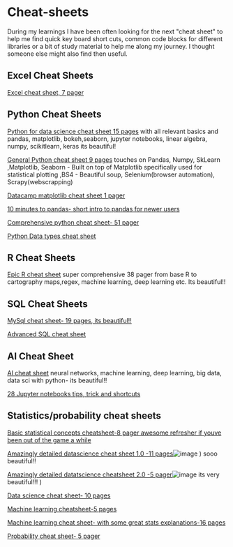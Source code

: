 # Cheat-sheets
During my learnings I have been often looking for the next "cheat sheet" to help me find quick key board short cuts, common code blocks for different libraries or a bit of study material to help me along my journey. I thought someone else might also find  then useful.


## Excel Cheat Sheets
[Excel cheat sheet, 7 pager](https://media-exp1.licdn.com/dms/document/C4E1FAQFobQ2g6DZrWw/feedshare-document-pdf-analyzed/0/1637763151082?e=1637866800&v=beta&t=d0TQyFTEqT4lln0aoH9TFiXOP2Firy1MAzRsmVyEvYs)

## Python Cheat Sheets

[Python for data science cheat sheet 15 pages](https://media-exp1.licdn.com/dms/document/C561FAQHQTNWJNbQUoA/feedshare-document-pdf-analyzed/0/1631618775277?e=1637272800&v=beta&t=qMq9cF3lghx4kcMoSdAU5TfuPyZ0pZECfqPltReuDmQ) with all relevant basics and pandas, matplotlib, bokeh,seaborn, jupyter notebooks, linear algebra, numpy, scikitlearn, keras its beautiful!

[General Python cheat sheet 9 pages](https://media-exp1.licdn.com/dms/document/C4E1FAQG9cBa_IM7k6A/feedshare-document-pdf-analyzed/0/1631421692591?e=1637272800&v=beta&t=slI_snpSZKqqjJ-2amRUm8XFTiC_H6heO9BiSEkz-1o) touches on Pandas, Numpy, SkLearn ,Matplotlib, Seaborn - Built on top of Matplotlib specifically used for statistical plotting ,BS4 - Beautiful soup, Selenium(browser automation), Scrapy(webscrapping)


[Datacamp matplotlib cheat sheet 1 pager](http://datacamp-community-prod.s3.amazonaws.com/e1a8f39d-71ad-4d13-9a6b-618fe1b8c9e9)

[10 minutes to pandas- short intro to pandas for newer users](https://media-exp1.licdn.com/dms/document/C4E1FAQFnNAia33tNGQ/feedshare-document-pdf-analyzed/0/1637397014612?e=1638320400&v=beta&t=9DRmfaW0hrD_Ly7h4GzUMAUZsXH1OmZtstVnLXtSXqM)

[Comprehensive python cheat sheet- 51 pager](https://media-exp1.licdn.com/dms/document/C4E1FAQHC5PsK7O4CXg/feedshare-document-pdf-analyzed/0/1634270267443?e=1637272800&v=beta&t=svqvqyJ_07JR7w4icOPXkMTtRHHjh2jj_5cd8P_vBxQ)

[Python Data types cheat sheet](https://www.linkedin.com/posts/data-science-dojo_python-bigdata-datascience-activity-6873048535911174144-lC1n)


## R Cheat Sheets
[Epic R cheat sheet](https://media-exp1.licdn.com/dms/document/C4E1FAQEGAZ6Z_5APbQ/feedshare-document-pdf-analyzed/0/1637132797321?e=1637272800&v=beta&t=T1u3jrAGmKXGEGOJrQuLqavIIeirPgsxuzizukZt_uI) super comprehensive 38 pager from base R to cartography maps,regex, machine learning, deep learning etc. Its beautiful!!



## SQL Cheat Sheets
[MySql cheat sheet- 19 pages, its beautiful!!](https://media-exp1.licdn.com/dms/document/C4E1FAQH3GLr2POMa6g/feedshare-document-pdf-analyzed/0/1637855587078?e=1638320400&v=beta&t=cWKeHJl4fIf8toiS2FOfI7NNIbjxjRGDIAqqO51iHj0)

[Advanced SQL cheat sheet](https://media-exp1.licdn.com/dms/document/C4E1FAQH45tFgP1Oryw/feedshare-document-pdf-analyzed/0/1637387479640?e=1640145600&v=beta&t=1-bIDfZgd4TW7TDp6pDFqnuMGJZ-XO8L0GxPurtL4So)



## AI Cheat Sheet
[AI cheat sheet](https://media-exp1.licdn.com/dms/document/C4E1FAQFYcvG1HNScog/feedshare-document-pdf-analyzed/0/1636951296313?e=1637272800&v=beta&t=G4XUlI8bdRL-mxJsNFKfvLjUzZEkyTuFejnByyUtGCA) neural networks, machine learning, deep learning, big data, data sci with python- its beautiful!!

[28 Jupyter notebooks tips, trick and shortcuts](https://www.dataquest.io/blog/jupyter-notebook-tips-tricks-shortcuts/)


## Statistics/probability cheat sheets

[Basic statistical concepts cheatsheet-8 pager awesome refresher if youve been out of the game a while](https://media-exp1.licdn.com/dms/document/C561FAQH10dyAuOO8Mg/feedshare-document-pdf-analyzed/0/1644044725943?e=1654128000&v=beta&t=UhRydaU0B2lbQ8sScYDnxJM4Ygkc8LtkWr7hKFSw88I)

[Amazingly detailed datascience cheat sheet 1.0 -11 pages](https://github.com/ml874/Data-Science-Cheatsheet/blob/master/data-science-cheatsheet.pdf)![image](https://user-images.githubusercontent.com/95719026/169738581-6ce640d6-f920-45bd-8b05-fd0a05a2ec12.png)
) sooo beautiful!!

[Amazingly detailed datatscience cheatsheet 2.0 -5 pager](https://github.com/aaronwangy/Data-Science-Cheatsheet/blob/main/Data_Science_Cheatsheet.pdf)![image](https://user-images.githubusercontent.com/95719026/169738610-46a44461-2042-4b67-9a7b-d75f921b1a75.png)  its very beautiful!!!
)

[Data science cheat sheet- 10 pages](https://media-exp1.licdn.com/dms/document/C561FAQEhUN_hHvOAkw/feedshare-document-pdf-analyzed/0/1635329848006?e=1640120400&v=beta&t=HVpx6YABVscNbgbOc9s_m5tKNe8ebAANCZHGjiQ6Pg8)

[Machine learning cheatsheet-5 pages](https://media-exp1.licdn.com/dms/document/C561FAQH4W2ffiIn1_g/feedshare-document-pdf-analyzed/0/1649422442389?e=1654128000&v=beta&t=2BzFdWa4eFZ7iA7Hl3wVgUYEOxqrM_6e0v90O_Fb3G4)

[Machine learning cheat sheet- with some great stats explanations-16 pages](https://media-exp1.licdn.com/dms/document/C561FAQE5n43JD5eowA/feedshare-document-pdf-analyzed/0/1649124130483?e=1654128000&v=beta&t=onfCKq76PqaTH4n1tctm5Utj19nI7BrHZKsmcdZjPzw)

[Probability cheat sheet- 5 pager](https://media-exp1.licdn.com/dms/document/C561FAQFZbAOM0dhrKw/feedshare-document-pdf-analyzed/0/1647502257363?e=1654128000&v=beta&t=dC7cg_nrGSt8ciITJFfYGXtSFttP1VpUGMc9XISiTLw)


